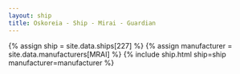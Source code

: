 ```yaml
---
layout: ship
title: Oskoreia - Ship - Mirai - Guardian
---
```

{% assign ship = site.data.ships[227] %}
{% assign manufacturer = site.data.manufacturers[MRAI] %}
{% include ship.html ship=ship manufacturer=manufacturer %}
